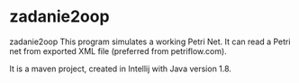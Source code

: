 # zadanie2oop
zadanie2oop
This program simulates a working Petri Net.
It can read a Petri net from exported XML file (preferred from petriflow.com).

It is a maven project, created in Intellij with Java version 1.8.

